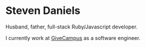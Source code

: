 # Steven Daniels

Husband, father, full-stack Ruby/Javascript developer. 

I currently work at [GiveCampus](https://www.givecampus.com) as a software engineer.
